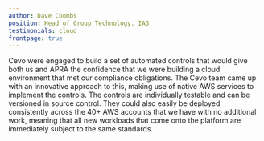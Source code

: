 ```yaml
---
author: Dave Coombs
position: Head of Group Technology, IAG
testimonials: cloud
frontpage: true
---
```

Cevo were engaged to build a set of automated controls that would give both us and APRA the confidence that we were building a cloud environment that met our compliance obligations. The Cevo team came up with an innovative approach to this, making use of native AWS services to implement the controls. The controls are individually testable and can be versioned in source control. They could also easily be deployed consistently across the 40+ AWS accounts that we have with no additional work, meaning that all new workloads that come onto the platform are immediately subject to the same standards.